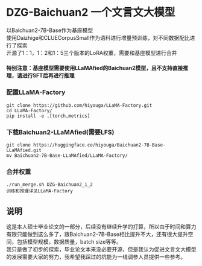 # DZG-Baichuan2 一个文言文大模型

以Baichuan2-7B-Base作为基座模型<br>
使用Daizhige和CLUECorpusSmall作为语料进行增量预训练，对不同数据配比进行了探索<br>
开源了1：1，1：2和1：5三个版本的LoRA权重，需要和基座模型进行合并<br>
#### 特别注意：基座模型需要使用LLaMAfied的Baichuan2模型，且不支持直接推理，请进行SFT后再进行推理

### 配置LLaMA-Factory
```
git clone https://github.com/hiyouga/LLaMA-Factory.git
cd LLaMA-Factory/
pip install -e .[torch,metrics]
```

### 下载Baichuan2-LLaMAfied(需要LFS)
```
git clone https://huggingface.co/hiyouga/Baichuan2-7B-Base-LLaMAfied.git
mv Baichuan2-7B-Base-LLaMAfied/LLaMA-Factory/
```

### 合并权重
```
./run_merge.sh DZG-Baichuan2_1_2
训练和推理详见LLaMA-Factory
```

## 说明
这是本人硕士毕业论文的一部分，后续没有继续升学的打算，所以由于时间和算力有限只能做到这么多了，跟Baichuan2-7B-Base相比提升不大，还有很大提升空间，包括模型规模，数据质量，batch size等等。<br>
我只是做了初步的探索，毕业论文本来没必要开源，但是我认为促进文言文大模型的发展需要大家的努力，我希望我踩过的坑能为一线调参人员提供一些参考。
